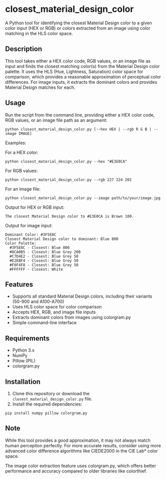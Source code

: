 # closest_material_design_color

A Python tool for identifying the closest Material Design color to a given color input (HEX or RGB) or colors extracted from an image using color matching in the HLS color space.

## Description

This tool takes either a HEX color code, RGB values, or an image file as input and finds the closest matching color(s) from the Material Design color palette. It uses the HLS (Hue, Lightness, Saturation) color space for comparison, which provides a reasonable approximation of perceptual color differences. For image inputs, it extracts the dominant colors and provides Material Design matches for each.

## Usage

Run the script from the command line, providing either a HEX color code, RGB values, or an image file path as an argument:

```
python closest_material_design_color.py [--hex HEX | --rgb R G B | --image IMAGE]
```

Examples:

For a HEX color:
```
python closest_material_design_color.py --hex "#E3E0CA"
```

For RGB values:
```
python closest_material_design_color.py --rgb 227 224 202
```

For an image file:
```
python closest_material_design_color.py --image path/to/your/image.jpg
```

Output for HEX or RGB input:
```
The closest Material Design color to #E3E0CA is Brown 100.
```

Output for image input:
```
Dominant Color: #3F5E8C
Closest Material Design color to dominant: Blue 800
Color Palette:
  #3F5E8C - Closest: Blue 800
  #8CA0B5 - Closest: Blue Grey 200
  #C7D4E2 - Closest: Blue Grey 50
  #E2EBF4 - Closest: Blue Grey 50
  #F0F4F8 - Closest: Blue Grey 50
  #FFFFFF - Closest: White
```

## Features

- Supports all standard Material Design colors, including their variants (50-900 and A100-A700)
- Uses HLS color space for color comparison
- Accepts HEX, RGB, and image file inputs
- Extracts dominant colors from images using colorgram.py
- Simple command-line interface

## Requirements

- Python 3.x
- NumPy
- Pillow (PIL)
- colorgram.py

## Installation

1. Clone this repository or download the `closest_material_design_color.py` file.
2. Install the required dependencies:

```
pip install numpy pillow colorgram.py
```

## Note

While this tool provides a good approximation, it may not always match human perception perfectly. For more accurate results, consider using more advanced color difference algorithms like CIEDE2000 in the CIE Lab* color space.

The image color extraction feature uses colorgram.py, which offers better performance and accuracy compared to older libraries like colorthief.
